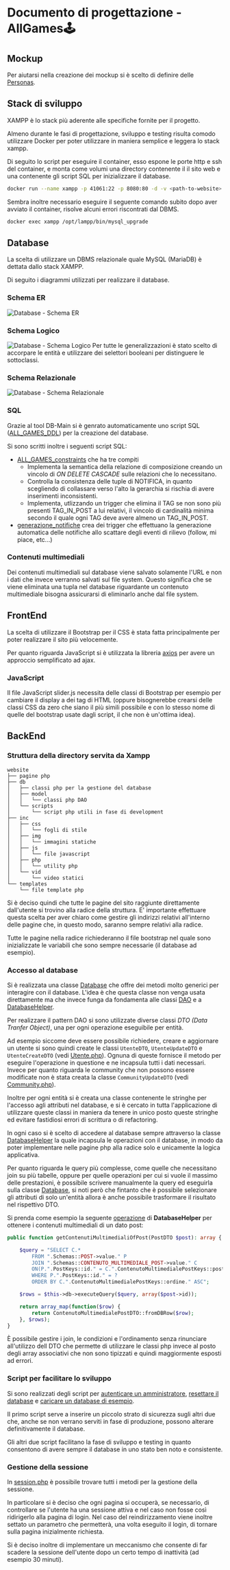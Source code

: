 # Documento di progettazione - **AllGames🕹️**


## Mockup
Per aiutarsi nella creazione dei mockup si è scelto di definire delle [Personas](Personas.md). 


## Stack di sviluppo
XAMPP è lo stack più aderente alle specifiche fornite per il progetto.

Almeno durante le fasi di progettazione, sviluppo e testing risulta comodo utilizzare Docker per poter utilizzare in maniera semplice e leggera lo stack xampp.

Di seguito lo script per eseguire il container, esso espone le porte http e ssh del container, e monta come volumi una directory contenente il il sito web e una contenente gli script SQL per inizializzare il database.
```sh
docker run --name xampp -p 41061:22 -p 8080:80 -d -v <path-to-website>:/www -v <path-to-db-scripts>:/allgames/db/scripts tomsik68/xampp
```

Sembra inoltre necessario eseguire il seguente comando subito dopo aver avviato il container, risolve alcuni errori riscontrati dal DBMS.
```sh
docker exec xampp /opt/lampp/bin/mysql_upgrade
```


## Database

La scelta di utilizzare un DBMS relazionale quale MySQL (MariaDB) è dettata dallo stack XAMPP.

Di seguito i diagrammi utilizzati per realizzare il database.

### Schema ER
![Database - Schema ER](./img/db/Schema%20ER.png)

### Schema Logico
![Database - Schema Logico](./img/db/Schema%20Logico.png)
Per tutte le generalizzazioni è stato scelto di accorpare le entità e utilizzare dei selettori booleani per distinguere le sottoclassi.

### Schema Relazionale
![Database - Schema Relazionale](./img/db/Schema%20Relazionale.png)

### SQL
Grazie al tool DB-Main si è genrato automaticamente uno script SQL ([ALL_GAMES_DDL](../db/ALL_GAMES_DDL.sql)) per la creazione del database.

Si sono scritti inoltre i seguenti script SQL:
- [ALL_GAMES_constraints](../db/ALL_GAMES_constraints.sql) che ha tre compiti
    - Implementa la semantica della relazione di composizione creando un vincolo di *ON DELETE CASCADE* sulle relazioni che lo necessitano.
    - Controlla la consistenza delle tuple di NOTIFICA, in quanto scegliendo di collassare verso l'alto la gerarchia si rischia di avere inserimenti inconsistenti.
    - Implementa, utlizzando un trigger che elimina il TAG se non sono più presenti TAG_IN_POST a lui relativi, il vincolo di cardinalità minima secondo il quale ogni TAG deve avere almeno un TAG_IN_POST.
- [generazione_notifiche](../db/generazione_notifiche.sql) crea dei trigger che effettuano la generazione automatica delle notifiche allo scattare degli eventi di rilievo (follow, mi piace, etc...)

### Contenuti multimediali
Dei contenuti multimediali sul database viene salvato solamente l'URL e non i dati che invece verranno salvati sul file system.
Questo significa che se viene eliminata una tupla nel database riguardante un contenuto multimediale bisogna assicurarsi di eliminarlo anche dal file system.

## FrontEnd

La scelta di utilizzare il Bootstrap per il CSS è stata fatta principalmente per poter realizzare il sito più velocemente.

Per quanto riguarda JavaScript si è utilizzata la libreria [axios](https://axios-http.com) per avere un approccio semplificato ad ajax.

### JavaScript

Il file JavaScript slider.js necessita delle classi di Bootstrap per esempio per cambiare il display a dei tag di HTML 
(oppure bisognerebbe crearsi delle classi CSS da zero che siano il più simili possibile e con lo stesso nome di quelle del bootstrap usate dagli script, il che non è un'ottima idea).

## BackEnd

### Struttura della directory servita da Xampp
```
website
├── pagine php
├── db
│   ├── classi php per la gestione del database
│   ├── model
│   │   └── classi php DAO
│   └── scripts
│       └── script php utili in fase di development
├── inc
│   ├── css
│   │   └── fogli di stile
│   ├── img
│   │   └── immagini statiche
│   ├── js
│   │   └── file javascript
│   ├── php
│   │   └── utility php
│   └── vid
│       └── video statici
└── templates
    └── file template php
```

Si è deciso quindi che tutte le pagine del sito raggiunte direttamente dall'utente si trovino alla radice della struttura. E' importante effettuare questa scelta per aver chiaro come gestire gli indirizzi relativi all'interno delle pagine che, in questo modo, saranno sempre relativi alla radice.

Tutte le pagine nella radice richiederanno il file bootstrap nel quale sono inizializzate le variabili che sono sempre necessarie (il database ad esempio).

### Accesso al database
Si è realizzata una classe [Database](../website/db/Database.php) che offre dei metodi molto generici per interagire con il database. L'idea è che questa classe non venga usata direttamente ma che invece funga da fondamenta alle classi [DAO](../website/db/model) e a [DatabaseHelper](../website/db/DatabaseHelper.php).

Per realizzare il pattern DAO si sono utilizzate diverse classi *DTO (Data Tranfer Object)*, una per ogni operazione eseguibile per entità.

Ad esempio siccome deve essere possibile richiedere, creare e aggiornare un utente si sono quindi create le classi `UtenteDTO`, `UtenteUpdateDTO` e `UtenteCreateDTO` (vedi [Utente.php](../website/db/model/Utente.php)). Ognuna di queste fornisce il metodo per eseguire l'operazione in questione e ne incapsula tutti i dati necessari.
Invece per quanto riguarda le community che non possono essere modificate non è stata creata la classe `CommunityUpdateDTO` (vedi [Community.php](../website/db/model/Community.php)).

Inoltre per ogni entità si è creata una classe contenente le stringhe per l'accesso agli attributi nel database, e si è cercato in tutta l'applicazione di utilizzare queste classi in maniera da tenere in unico posto queste stringhe ed evitare fastidiosi errori di scrittura o di refactoring.

In ogni caso si è scelto di accedere al database sempre attraverso la classe [DatabaseHelper](../website/db/DatabaseHelper.php) la quale incapsula le operazioni con il database, in modo da poter implementare nelle pagine php alla radice solo e unicamente la logica applicativa.

Per quanto riguarda le query più complesse, come quelle che necessitano join su più tabelle, oppure per quelle operazioni per cui si vuole il massimo delle prestazioni, è possibile scrivere manualmente la query ed eseguirla sulla classe [Database](../website/db/Database.php), si noti però che fintanto che è possibile selezionare gli attributi di solo un'entità allora è anche possibile trasformare il risultato nel rispettivo DTO.

Si prenda come esempio la seguente [operazione](../website/db/DatabaseHelper.php#L91) di **DatabaseHelper** per ottenere i contenuti multimediali di un dato post:
```php
public function getContenutiMultimedialiOfPost(PostDTO $post): array {

    $query = "SELECT C.*
        FROM ".Schemas::POST->value." P
        JOIN ".Schemas::CONTENUTO_MULTIMEDIALE_POST->value." C
        ON(P.".PostKeys::id." = C.".ContenutoMultimedialePostKeys::post.")
        WHERE P.".PostKeys::id." = ?
        ORDER BY C.".ContenutoMultimedialePostKeys::ordine." ASC";

    $rows = $this->db->executeQuery($query, array($post->id));

    return array_map(function($row) {
        return ContenutoMultimedialePostDTO::fromDBRow($row);
    }, $rows);
}
```
È possibile gestire i join, le condizioni e l'ordinamento senza rinunciare all'utilizzo dell DTO che permette di utilizzare le classi php invece al posto degli array associativi che non sono tipizzati e quindi maggiormente esposti ad errori.

### Script per facilitare lo sviluppo
Si sono realizzati degli script per [autenticare un amministratore](../website/db/scripts/authenticateAdmin.php), [resettare il database](../website/db/scripts/resetDB.php) e [caricare un database di esempio](../website/db/scripts/loadSampleDB.php).

Il primo script serve a inserire un piccolo strato di sicurezza sugli altri due che, anche se non verrano serviti in fase di produzione, possono alterare definitivamente il database.

Gli altri due script facilitano la fase di sviluppo e testing in quanto consentono di avere sempre il database in uno stato ben noto e consistente.

### Gestione della sessione
In [session.php](../website/inc/php/session.php) è possibile trovare tutti i metodi per la gestione della sessione.

In particolare si è deciso che ogni pagina si occuperà, se necessario, di controllare se l'utente ha una sessione attiva e nel caso non fosse così ridirigerlo alla pagina di login. Nel caso del reindirizzamento viene inoltre settato un parametro che permetterà, una volta eseguito il login, di tornare sulla pagina inizialmente richiesta.

Si è deciso inoltre di implementare un meccanismo che consente di far scadere la sessione dell'utente dopo un certo tempo di inattività (ad esempio 30 minuti).
